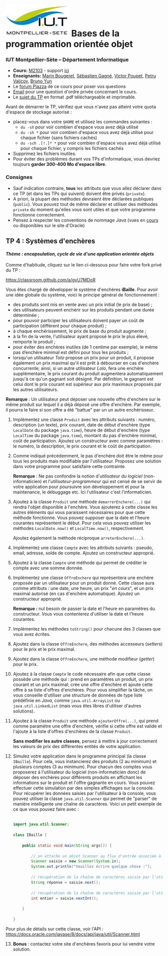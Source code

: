 # ![](ressources/logo.jpeg) Bases de la programmation orientée objet 

### IUT Montpellier-Sète – Département Informatique

* **Cours:** [M2103](http://cache.media.enseignementsup-recherche.gouv.fr/file/25/09/7/PPN_INFORMATIQUE_256097.pdf) - support [ici](https://github.com/IUTInfoMontp-M2103/Ressources)
* **Enseignants:** [Marin Bougeret](mailto:marin.bougeret@umontpellier.fr), [Sébastien Gagné](mailto:sebastien.gagne@umontpellier.fr), [Victor Poupet](mailto:victor.poupet@umontpellier.fr), [Petru Valicov](mailto:petru.valicov@umontpellier.fr), [Bruno Yun](mailto:bruno.yun@umontpellier.fr) 
* Le [forum Piazza](https://piazza.com/class/jpv7gf0lltk4kc) de ce cours pour poser vos questions
* [Email](mailto:petru.valicov@umontpellier.fr) pour une question d'ordre privée concernant le cours.
* Le [sujet du TP](http://pageperso.lif.univ-mrs.fr/~petru.valicov/Cours/M2103/TP4.pdf) en format .pdf téléchargeable et imprimable.

Avant de démarrer le TP, vérifiez que vous n'avez pas atteint votre quota d'espace de stockage autorisé :

* placez-vous dans votre `$HOME` et utilisez les commandes suivantes :
    * `du -sh` pour voir combien d'espace vous avez déjà utilisé
    * `du -sh *` pour voir combien d'espace vous avez déjà utilisé pour chaque fichier (sans fichiers cachés)
    * `du -sch .[!.]* *` pour voir combien d'espace vous avez déjà utilisé pour chaque fichier, y compris les fichiers cachés
* Supprimez les fichiers inutiles.
* Pour éviter des problèmes durant vos TPs d'informatique, vous devriez toujours **garder 300-400 Mo d'espace libre**.


### Consignes
- Sauf indication contraire, **tous** les attributs que vous allez déclarer dans ce TP (et dans les TPs qui suivent) doivent être privés (`private`).
- A priori, la plupart des méthodes devraient être déclarées publiques (`public`). Vous pouvez tout de même déclarer et utiliser des méthodes `private` du moment qu'elles vous sont utiles et que votre programme fonctionne correctement.
- Pensez à respecter les conventions de nommage *Java* (vues en [cours](http://pageperso.lif.univ-mrs.fr/~petru.valicov/Cours/M2103/BPOO_Generalites_x4.pdf) ou disponibles sur le site d'Oracle)


## TP 4 : Systèmes d'enchères
#### _Thème : encapsulation, cycle de vie d'une application orientée objets_

Comme d'habitude, cliquez sur le lien ci-dessous pour faire votre fork privé du TP :

https://classroom.github.com/a/gvU7MDoR


Vous êtes chargé de développer le système d'enchères **iBaille**. Pour avoir une idée globale du système,
voici le principe général de fonctionnement :

* des produits sont mis en vente avec un prix initial (le prix de base) ;
* des utilisateurs peuvent enchérir sur les produits pendant une durée déterminée ;
* pour pouvoir participer les utilisateurs doivent payer un coût de participation (différent pour chaque produit) ;
* à chaque enchérissement, le prix de base du produit augmente ;
* à la fin de la vente, l'utilisateur ayant proposé le prix le plus élevé, remporte le produit ;
* pour éviter des enchères inutiles (de 1 centime par exemple), le même pas d’enchère minimal est défini pour tous les produits ;
* lorsqu'un utilisateur _Toto_ propose un prix pour un produit, il propose également un prix maximal qu'il est prêt à débourser
en cas d'enchère concurrente; ainsi, si un autre utilisateur _Lolo_, fera une enchère supplémentaire, le prix courant du produit
augmentera automatiquement jusqu'à ce qu'un gagnant soit désigné. Par définition, le gagnant est celui dont le prix courant
est supérieur aux prix maximaux proposés par les autres utilisateurs.

**Remarque** : Un utilisateur peut déposer une nouvelle offre d'enchère sur le même produit sur lequel il a déjà déposé une offre d'enchère.
Par exemple, il pourra le faire si son offre a été "battue" par un un autre enchérisseur.



1. Implémentez une classe `Produit` avec les attributs suivants : numéro, description (un texte), prix courant,
date de début d'enchère (type `LocalDate` du package `java.time`), heure de début d'enchère (type `LocalTime` du package
 `java.time`), montant du pas d'enchère minimal, coût de participation. Ajoutez un constructeur avec comme paramètres : le numéro,
  la description, le prix courant et le coût de participation.
 
2. Comme indiqué précédemment, le pas d'enchère doit être le même pour tous les produits mais modifiable par l'utilisateur.
Proposez une solution dans votre programme pour satisfaire cette contrainte.

    **Remarque** : Ne pas confondre la notion d'_utilisateur du logiciel_ (non-informaticien) et l'_utilisateur-programmeur_
qui est censé de se servir de votre application pour poursuivre son développement et pour la maintenance, le débuggage etc.
Ici l'utilisateur c'est l'informaticien.

3. Ajoutez à la classe  `Produit` une méthode `demarrerEnchere(...)` qui rendra l'objet disponible à l'enchère.
Vous ajouterez à cette classe les autres éléments qui vous paraissent nécessaires pour que cette méthode fonctionne.
Vous pouvez supposer que la date et l'heure courantes représentent le début. Pour cela vous pouvez utiliser les méthodes
`LocalDate.now()` et `LocalTime.now()`, respectivement.

    Ajoutez également la méthode réciproque `arreterEnchere(...)`.
 
4. Implémentez une classe `Compte`  avec les attributs suivants : pseudo, email, adresse, solde de compte.
Ajoutez un constructeur approprié.

5. Ajoutez à la classe `Compte` une méthode qui permet de créditer le compte avec une somme donnée.

6. Implémentez une classe `OffreEnchere` qui représentera une enchère proposée par un utilisateur pour un produit donné.
Cette classe aura comme attributs : une date, une heure, un prix "_en cours_", et un prix maximal autorisé (en cas
d'enchère automatique). Ajoutez un constructeur approprié.

    **Remarque :** nul besoin de passer la date et l'heure en paramètres
     du constructeur. Vous vous contenterez d'utiliser la date et l'heure courantes.
     
7. Implémentez les méthodes `toString()` pour chacune des 3 classes que vous avez écrites.

8. Ajoutez dans la classe `OffreEnchere`, des méthodes accesseurs (_setters_) pour le prix et le prix maximal.

9. Ajoutez dans la classe `OffreEnchere`, une méthode modifieur (_getter_) pour le prix.

10. Ajoutez à la classe `Compte` le code nécessaire afin que cette classe possède une méthode qui :
prend en paramètres un produit, un prix courant et un prix maximal;
crée une offre d'enchère et ajoute cette offre à sa liste d'offres d'enchères. Pour vous simplifier la tâche,
on vous conseille d'utiliser une structure de données de type liste prédéfinie en _Java_,
comme `java.util.ArrayList` ou `java.util.LinkedList` (mais vous êtes libres d'utiliser d'autres solutions).

11. Ajoutez à la classe `Produit` une méthode `ajouterOffre(...)`, qui prend comme paramètre une offre d'enchère,
vérifie si cette offre est valide et l'ajoute à la liste d'offres d'enchères de la classe `Produit`.

    **Sans modifier les autre classes**, pensez à mettre à jour correctement les valeurs de prix des différentes entités de votre application.

12. Simulez votre application dans le programme principal (la classe `IBaille`). Pour cela, vous instancierez des produits
(2 au minimum) et plusieurs comptes (3 au minimum). Pour chacun des comptes vous proposerez à l'utilisateur du logiciel
(non-informaticien donc) de déposer des enchères pour différents produits en affichant les informations sur le produit
et l'offre gagnante en cours. Vous pouvez effectuer cette simulation par des simples affichages sur la console.
Pour récupérer les données saisies par l'utilisateur à la console, vous pouvez utiliser la classe `java.util.Scanner`
qui permet de "parser" de manière intelligente une chaîne de caractères.
Voici un petit exemple de ce que vous pouvez faire avec :

    ```java
    
    import java.util.Scanner;
    
    class IBaille {
    
        public static void main(String args[]) {
        
            // on attache un objet Scanner au flux d'entrée associée à la console
            Scanner saisie = new Scanner(System.in);
            System.out.println("Veuillez écrire quelque chose :");
        
            // récupération de la chaîne de caractères saisie par l'utilisateur
            String réponse = saisie.next();
        
            // récupération de la chaîne de caractères saisie par l'utilisateur sous forme d'un nombre entier
            int entier = saisie.nextInt();
           
        }
    
    }
    ```
Pour plus de détails sur cette classe, voir l'API : https://docs.oracle.com/javase/8/docs/api/java/util/Scanner.html


13. **Bonus** : contactez votre site d'enchères favoris pour lui vendre votre solution.
